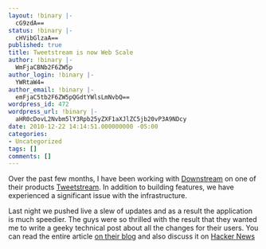 ```yaml
---
layout: !binary |-
  cG9zdA==
status: !binary |-
  cHVibGlzaA==
published: true
title: Tweetstream is now Web Scale
author: !binary |-
  WmFjaCBNb2F6ZW5p
author_login: !binary |-
  YWRtaW4=
author_email: !binary |-
  emFjaC5tb2F6ZW5pQGdtYWlsLmNvbQ==
wordpress_id: 472
wordpress_url: !binary |-
  aHR0cDovL2Nvbm5lY3Rpb25yZXF1aXJlZC5jb20vP3A9NDcy
date: 2010-12-22 14:14:51.000000000 -05:00
categories:
- Uncategorized
tags: []
comments: []
---
```

Over the past few months, I have been working with [Downstream](http://downstreamapp.com) on one of their products [Tweetstream](http://tweetstreamapp.com). In addition to building features, we have experienced a significant issue with the infrastructure.

Last night we pushed live a slew of updates and as a result the application is much speedier. The guys were so thrilled with the result that they wanted me to write a geeky technical post about all the changes for their users. You can read the entire article [on their blog](http://blog.downstreamapp.com/post/2418156381/tweetstream-is-now-web-scale) and also discuss it on [Hacker News](http://news.ycombinator.com/item?id=2032126)
